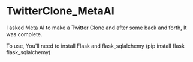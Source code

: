# TwitterClone_MetaAI
I asked Meta AI to make a Twitter Clone and after some back and forth, It was complete.

To use, You'll need to install Flask and flask_sqlalchemy
(pip install flask flask_sqlalchemy)
